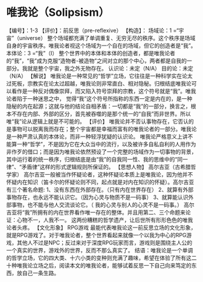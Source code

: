 # 唯我论（Solipsism）
【编号】：1-3
【评价】：前反思（pre-reflexive）
【构造】：
场域论：1 =“宇宙”（universe）
整个场域都充满了单调重复、无穷无尽的秩序。这个秩序是场域自身的宇宙秩序。唯我论者视这个场域为一个自在的场域，但它的创造者是“我”。
本体论：3 =“我”（I）
整个世界中的本体和本体的创造者，都是唯我论者的“我”，“我”成为克服“造物者-被造物”之间对立的那个中心，两者都是自我的一部分。我就是整个宇宙，我之外无物存在。
认识论：未定（N/A）
目的论：未定（N/A）
【解说】
唯我论是一种常见的“哲学”立场，它往往是一种科学实在论太过死板，宗教实在论太过超越，唯我论则非常直白、相对隐秘。归根结底唯我论可以看作是一种反对偶像崇拜，而又陷入符号崇拜的宗教，这个符号就是“我”。唯我论者陷于一种迷思之中， 觉得“我”这个符号所指称的东西一定是内在的，是一种隐秘的内在起源；这就与他的结论自相矛盾：一切都是“我”的一部分，换言之，根本不存在内部、外部的区分，首先被吞噬的是那个统一的“自我”而非世界。所以唯“我”论从逻辑上就是不可能的。
【评价】
唯我论并不否认事物存在，它否认的是事物可以脱离我而存在；整个宇宙都是幸福而富有的唯我论者的一部分。唯我论是一种严肃认真的本体论，而非一种轻浮犹疑的认识论。
唯我论严格意义上讲不能算一种“哲学”，不是因为它在大众当中的流行，以及被许多自私自利的人用作为非作歹的借口；而是因为唯我论依然预设了一个完整的场域作为一切事物的背景，其中运行着的统一秩序，归根结底是由“我”的自我同一性、我的思维中的“同一律”、“矛盾律”这样的形式逻辑规则所保证的。
【思想人物】
高尔吉亚（古希腊哲学家）
高尔吉亚一般被当作怀疑论者，这种怀疑论本质上是唯我论，因为他并不怀疑内在知识（笛卡尔的怀疑论则不同，起点就是对内在知识的怀疑）。高尔吉亚有三个著名命题:
1、没有东西在外部存在。（只有内在世界存在）
2、就算有外部事物存在，也永远不能认识它。（因为心灵与物质不是一码事）
3、就算能认识外部事物，也不能与他人交流谈论它。（
我的心灵与别人的心灵不是一码事。）
高尔吉亚将“我”所拥有的内在世界看作唯一存在的整体。并且用第二、三个命题来论证：心物不一，人我不一。
这两份糟糕的哲学遗产，让后世所有形形色色的唯我论者头疼。
【文化形象】
RPG游戏
最能代表唯我论这一前反思立场的文化形象，就是RPG游戏了。对于唯我论者，整个世界看起来就像一个以我为中心的RPG游戏，其他人不过是NPC；反过来对于深度RPG玩家而言，游戏则是围绕主人公的一个真实的世界，游戏外的世界，反而不那么真实了。
结语：唯我论是一个单调的哲学立场，它的四大类、十六小类的变种则充满了趣味，希望在体验了所有这二十种唯我论立场之后，阅读本文的唯我论者，能够试着反思一下自己向来笃定的东西，放自己一条生路。
